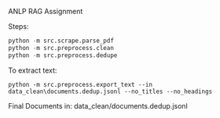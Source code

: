 ANLP RAG Assignment

Steps:
```python -m src.scrape.crawl
python -m src.scrape.parse_pdf
python -m src.preprocess.clean
python -m src.preprocess.dedupe
```

To extract text:
```
python -m src.preprocess.export_text --in data_clean\documents.dedup.jsonl --no_titles --no_headings
```

Final Documents in: data_clean/documents.dedup.jsonl
